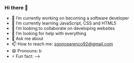 ### Hi there 👋


- 🔭 I’m currently working on becoming a software developer
- 🌱 I’m currently learning JavaScript, CSS and HTML5
- 👯 I’m looking to collaborate on developing websites
- 🤔 I’m looking for help with everything
- 💬 Ask me about 
- 📫 How to reach me: sgoncearenco92@gmail.com
- 😄 Pronouns: b
- ⚡ Fun fact: 
-->
